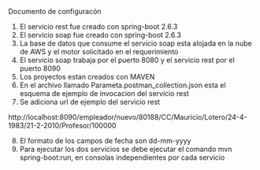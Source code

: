 Documento de configuracón

1. El servicio rest fue creado con spring-boot 2.6.3
2. El servicio soap fue creado con spring-boot 2.6.3
3. La base de datos que consume el servicio soap esta alojada en la nube de AWS y el motor solicitado en el requerimiento
4. El servicio soap trabaja por el puerto 8080 y el servicio rest por el puerto 8090
5. Los proyectos estan creados con MAVEN
6. En el archivo llamado Parameta.postman_collection.json esta el esquema de ejemplo de invocacion del servicio rest
7. Se adiciona url de ejemplo del servicio rest

http://localhost:8090/empleador/nuevo/80188/CC/Mauricio/Lotero/24-4-1983/21-2-2010/Profesor/100000

8. El formato de los campos de fecha son dd-mm-yyyy
9. Para ejecutar los dos servicios se debe ejecutar el comando mvn spring-boot:run, en consolas independientes por cada servicio


